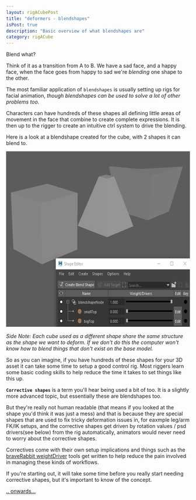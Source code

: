 ```yaml
---
layout: rigACubePost
title: "deformers - blendshapes"
isPost: true
description: "Basic overview of what blendshapes are"
category: rigACube
---
```


Blend what?

Think of it as a transition from A to B. We have a sad face, and a 
happy face, when the face goes from happy to sad we're *blending* one shape
to the other.

The most familiar application of `blendshapes` is usually setting up rigs for 
facial animation, *though blendshapes can be used to solve a lot of other problems 
too.*

Characters can have hundreds of these shapes all defining little areas of movement
in the face that combine to create complete expressions. It is then up  to the rigger
to create an intuitive ctrl system to drive the blending.

Here is a look at a blendshape created for the cube, with 2 shapes it can
blend to.

<img src="/assets/examples/cube_blendshape.gif" width="640" height="480" alt="cubeSkin">

*Side Note: Each cube used as a different shape share the same structure
as the shape we want to deform. If we don't do this the computer won't know 
how to blend things that don't exist on the base model.*

So as you can imagine, if you have hundreds of these shapes for your 3D 
asset it can take some time to setup a good control rig. Most riggers learn
some basic coding skills to help reduce the time it takes to set things like 
this up.

**`Corrective shapes`** is a term you'll hear being used a bit of too.
It is a slightly more advanced topic, but essentially these are blendshapes too. 

But they're really not human readable (that means if you looked at the shape
you'd think it was just a mess) and that is because they are special shapes 
that are used to fix tricky deformation issues in, for eaxmple leg/arm FK/IK setups, 
and the corrective shapes get driven by rotation values / psd drivers(see below) 
from the rig automatically, animators would never need to worry about the 
corrective shapes.

Correctives come with their own setup implications and things such 
as the [braveRabbit weightDriver](http://www.braverabbit.com/weightdriver/) tools
get written to help reduce the pain involved in managing these kinds of workflows.

If you're starting out, it will take some time before you really start needing
corrective shapes, but it's important to know of the concept.

[.. onwards... ]()
